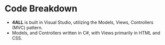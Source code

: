 # Code Breakdown
- <b>4ALL</b> is built in Visual Studio, utilizing the Models, Views, Controllers (MVC) pattern. 
- Models, and Controllers written in C#, with Views primarily in HTML and CSS.
